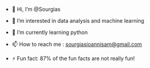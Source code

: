 - 👋 Hi, I’m @Sourgias
- 👀 I’m interested in data analysis and machine learning
- 🌱 I’m currently learning python

- 📫 How to reach me : sourgiasioannisam@gmail.com 
- ⚡ Fun fact: 87% of the fun facts are not really fun! 

<!---
Sourgias/Sourgias is a ✨ special ✨ repository because its `README.md` (this file) appears on your GitHub profile.
You can click the Preview link to take a look at your changes.
--->
